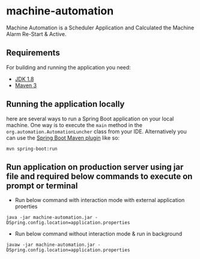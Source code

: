 # machine-automation
  Machine Automation is a Scheduler Application and Calculated the Machine Alarm Re-Start & Active.
  
## Requirements
For building and running the application you need:
- [JDK 1.8](http://www.oracle.com/technetwork/java/javase/downloads/jdk8-downloads-2133151.html)
- [Maven 3](https://maven.apache.org)
## Running the application locally
here are several ways to run a Spring Boot application on your local machine. One way is to execute the `main` method
in the `org.automation.AutomationLuncher` class from your IDE.
Alternatively you can use the [Spring Boot Maven plugin](https://docs.spring.io/spring-boot/docs/current/reference/html/build-tool-plugins-maven-plugin.html) like so:

```shell
mvn spring-boot:run
```

## Run application on production server using jar file and required below commands to execute on prompt or terminal
- Run below command with interaction mode with external application proerties
```shell
java -jar machine-automation.jar -DSpring.config.location=application.properties
```
- Run below command without interaction mode & run in background
```shell
javaw -jar machine-automation.jar -DSpring.config.location=application.properties
```
